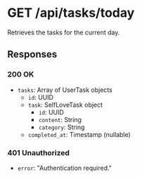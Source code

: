 # GET /api/tasks/today

Retrieves the tasks for the current day.

## Responses

### 200 OK
- `tasks`: Array of UserTask objects
  - `id`: UUID
  - `task`: SelfLoveTask object
    - `id`: UUID
    - `content`: String
    - `category`: String
  - `completed_at`: Timestamp (nullable)

### 401 Unauthorized
- `error`: "Authentication required."
